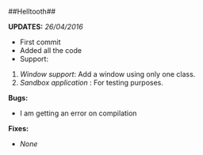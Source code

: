 ##Helltooth##

**UPDATES:**
*26/04/2016*
 - First commit
 - Added all the code 
 - Support:

 1. *Window support*: Add a window using only one class.
 2. *Sandbox application* : For testing purposes.

**Bugs:**
- I am getting an error on compilation

**Fixes:**
- *None*
